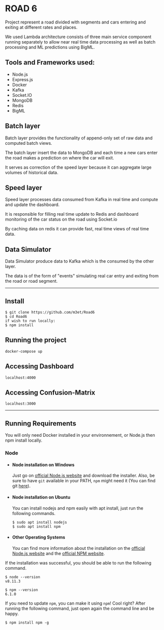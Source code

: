 # **ROAD 6**

Project represent a road divided with segments and cars entering and exiting at different rates and places.

We used Lambda architecture consists of three main service component running separately to allow near real time data processing as well as batch processing and ML predictions using BigML.

## Tools and Frameworks used:

- Node.js
- Express.js
- Docker
- Kafka
- Socket.<area>IO
- MongoDB
- Redis
- BigML

## Batch layer

Batch layer provides the functionality of append-only set of raw data and computed batch views.

The batch layer insert the data to MongoDB and each time a new cars enter the road makes a prediction on where the car will exit.

It serves as correction of the speed layer because it can aggregate large volumes of historical data.

## Speed layer

Speed layer processes data consumed from Kafka in real time and compute and update the dashboard.

It is responsible for filling real time update to Redis and dashboard monitoring of the car status on the road using Socket.io

By caching data on redis it can provide fast, real time views of real time data.

## Data Simulator

Data Simulator produce data to Kafka which is the consumed by the other layer.

The data is of the form of "events" simulating real car entry and exiting from the road or road segment.

---

## Install

    $ git clone https://github.com/m3et/Road6
    $ cd Road6
    if wish to run locally:
    $ npm install

## Running the project

    docker-compose up

## Accessing Dashboard

    localhost:4000

## Accessing Confusion-Matrix

    localhost:3000

---

## Running Requirements

You will only need Docker installed in your environnement, or Node.js then npm install locally.

### Node

- #### Node installation on Windows

  Just go on [official Node.js website](https://nodejs.org/) and download the installer.
  Also, be sure to have `git` available in your PATH, `npm` might need it (You can find git [here](https://git-scm.com/)).

- #### Node installation on Ubuntu

  You can install nodejs and npm easily with apt install, just run the following commands.

      $ sudo apt install nodejs
      $ sudo apt install npm

- #### Other Operating Systems
  You can find more information about the installation on the [official Node.js website](https://nodejs.org/) and the [official NPM website](https://npmjs.org/).

If the installation was successful, you should be able to run the following command.

    $ node --version
    v8.11.3

    $ npm --version
    6.1.0

If you need to update `npm`, you can make it using `npm`! Cool right? After running the following command, just open again the command line and be happy.

    $ npm install npm -g

###
